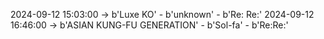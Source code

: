 2024-09-12 15:03:00 -> b'Luxe KO' - b'unknown' - b'Re: Re:'
2024-09-12 16:46:00 -> b'ASIAN KUNG-FU GENERATION' - b'Sol-fa' - b'Re:Re:'
